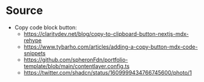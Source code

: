 # Source

- Copy code block button:
  - <https://claritydev.net/blog/copy-to-clipboard-button-nextjs-mdx-rehype>
  - <https://www.tybarho.com/articles/adding-a-copy-button-mdx-code-snippets>
  - <https://github.com/spheronFdn/portfolio-template/blob/main/contentlayer.config.ts>
  - <https://twitter.com/shadcn/status/1609999434766745600/photo/1>
